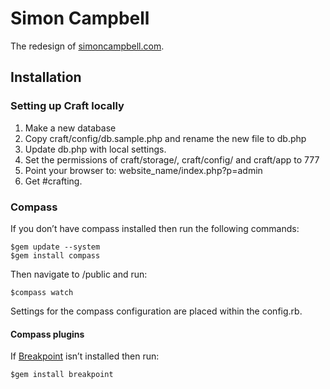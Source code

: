 # Simon Campbell
The redesign of [simoncampbell.com](http://simoncampbell).

## Installation

### Setting up Craft locally

1. Make a new database
2. Copy craft/config/db.sample.php and rename the new file to db.php 
3. Update db.php with local settings.
4. Set the permissions of craft/storage/, craft/config/ and craft/app to 777
5. Point your browser to: website_name/index.php?p=admin
6. Get #crafting.


### Compass
If you don’t have compass installed then run the following commands:

    $gem update --system
    $gem install compass

Then navigate to /public and run:

    $compass watch

Settings for the compass configuration are placed within the config.rb.

#### Compass plugins
If [Breakpoint](http://breakpoint-sass.com/) isn’t installed then run:

    $gem install breakpoint

